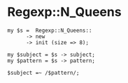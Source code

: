 # Regexp::N_Queens

<!-- %% svg-grid: code -->

~~~~
my $s =  Regexp::N_Queens::
      -> new
      -> init (size => 8);

my $subject = $s -> subject;
my $pattern = $s -> pattern;

$subject =~ /$pattern/;
~~~~
